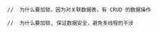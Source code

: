     //  为什么要加锁，因为对关联数据表，有 CRUD 的数据操作
    
    //  为什么要加锁, 保证数据安全，避免多线程的干涉
    
    
    
    
    
    
    
    
    
    
